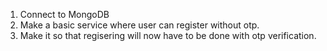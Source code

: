 1. Connect to MongoDB
2. Make a basic service where user can register without otp.
3. Make it so that regisering will now have to be done with otp verification.